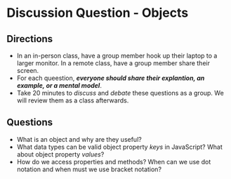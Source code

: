 # Discussion Question - Objects

## Directions
- In an in-person class, have a group member hook up their laptop to a larger monitor. In a remote class, have a group member share their screen.
- For each queestion, **_everyone should share their explantion, an example, or a mental model_**. 
- Take 20 minutes to _discuss_ and _debate_ these questions as a group. We will review them as a class afterwards. 

## Questions

- What is an object and why are they useful?
- What data types can be valid object property _keys_ in JavaScript? What about object property _values_?
- How do we access properties and methods? When can we use dot notation and when must we use bracket notation?
